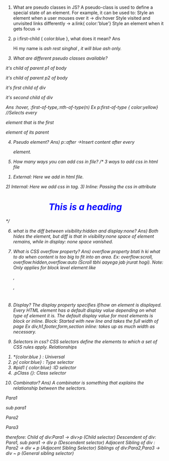 1. What are pseudo classes in JS?
A pseudo-class is used to define a special state of an element.
For example, it can be used to:
Style an element when a user mouses over it -> div:hover
Style visited and unvisited links differently -> a:link{ color:'blue'}
Style an element when it gets focus ->

2. p i:first-child { color:blue }, what does it mean?
Ans <p>Hi my name is <i> ash <i> rest <i> singhal <i>, it will blue ash only.

3. What are different pseudo classes available?
<body>
    <p>it's child of parent p1 of body</p>
    <p>it's child of parent p2 of body</p>
    <div>
        <p>it's first child of div </p>
        <p>it's second child of div </p>
    </div>
<body/>
Ans :hover,
:first-of-type,:nth-of-type(n) 
Ex p:first-of-type { color:yellow} 
//Selects every <p> element that is the first <p> element of its parent

4. Pseudo element?
Ans) p::after ->Insert content after every <p> element.

5. How many ways you can add css in file?
 /* 3 ways to add css in html file
1) External: Here we add <link rel="stylesheet" href="mystyle.css"> in html file.
<head>
  <link rel="stylesheet" href="styles.css">
</head>
2) Internal: Here we add css in <style> h1 {color:blue} </style> tag.
3) Inline: Passing the css in attribute <h1 style="color:blue;text-align:center;">This is a heading</h1>
*/

6. what is the diff between visibility:hidden and display:none?
Ans) Both hides the element, but diff is that in visibility:none space of element remains,
while in display: none space vanished.

7. What is CSS overflow property?
Ans) overflow property btati h ki what to do when content is too big to fit into an area.
Ex: overflow:scroll, overflow:hidden,overflow:auto (Scroll tbhi aayega jab jrurat hogi).
Note: Only applies for block level element like <div>,<p>,<h1>

8. Display?
The display property specifies if/how an element is displayed.
Every HTML element has a default display value depending on what type of element it is.
The default display value for most elements is block or inline. 
Block: Started with new line and takes the full width of page Ex div,h1,footer,form,section
inline: takes up as much width as necessary.

9. Selectors in css?
CSS selectors define the elements to which a set of CSS rules apply.
Relationships
1) *{color:blue } : Universal
2) p{ color:blue} : Type selector
3) #pid1 { color:blue} :ID selector
4) .pClass {}: Class selector

10. Combinator?
Ans) A combinator is something that explains the relationship between the selectors.
<div>
    <p>Para1 <p>sub para1</p> <p>
</div>
<p>Para2</p>
<p>Para3</p>

therefore:
Child of div:Para1 -> div>p (Child selector)
Descendent of div: Para1, sub para1 -> div p (Descendent selector)
Adjacent Sibling of div : Para2 -> div + p (Adjacent Sibling Selector)
Siblings of div:Para2,Para3 -> div ~ p (General sibling selector)
